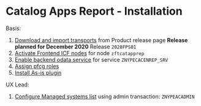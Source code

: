 # Catalog Apps Report - Installation

Basis:
1. [Download and import transports](/inst/step-1.md) from Product release page **Release planned for December 2020** Release `2020FPS01`
2. [Activate Frontend ICF nodes](/inst/step-2.md) for node `zftcatapprep`
3. [Enable backend odata service](/inst/step-3.md) for service `ZNYPECACENREP_SRV`
4. [Assign pfcg roles](/inst/step-4.md)
5. [Install As-is plugin](/inst/asis.md)

UX Lead:
1. [Configure Managed systems list](/inst-ux/step-1.md) using admin transaction: `ZNYPEACADMIN`

